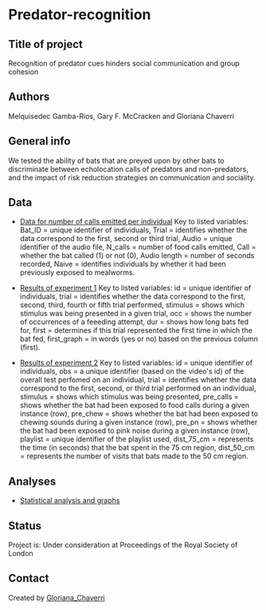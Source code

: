 # Predator-recognition

## Title of project
Recognition of predator cues hinders social communication and group cohesion

## Authors
Melquisedec Gamba-Rios, Gary F. McCracken and Gloriana Chaverri

## General info
We tested the ability of bats that are preyed upon by other bats to discriminate between echolocation calls of predators and non-predators, and the impact of risk reduction strategies on communication and sociality. 

## Data
* [Data for number of calls emitted per individual](Calls_produced.csv)
Key to listed variables: Bat_ID = unique identifier of individuals, Trial = identifies whether the data correspond to the first, second or third trial, Audio = unique identifier of the audio file, N_calls = number of food calls emitted, Call = whether the bat called (1) or not (0), Audio length = number of seconds recorded, Naive = identifies individuals by whether it had been previously exposed to mealworms.

* [Results of experiment 1](E1_data.csv)
Key to listed variables: id = unique identifier of individuals, trial = identifies whether the data correspond to the first, second, third, fourth or fifth trial performed, stimulus = shows which stimulus was being presented in a given trial, occ = shows the number of occurrences of a feeeding attempt, dur = shows how long bats fed for, first = determines if this trial represented the first time in which the bat fed, first_graph = in words (yes or no) based on the previous column (first). 

* [Results of experiment 2](E2_data.csv)
Key to listed variables: id = unique identifier of individuals, obs = a unique identifier (based on the video's id) of the overall test perfomed on an individual, trial = identifies whether the data correspond to the first, second, or third trial performed on an individual, stimulus = shows which stimulus was being presented, pre_calls = shows whether the bat had been exposed to food calls during a given instance (row), pre_chew = shows whether the bat had been exposed to chewing sounds during a given instance (row), pre_pn = shows whether the bat had been exposed to pink noise during a given instance (row), playlist = unique identifier of the playlist used, dist_75_cm = represents the time (in seconds) that the bat spent in the 75 cm region, dist_50_cm = represents the number of visits that bats made to the 50 cm region. 

## Analyses

* [Statistical analysis and graphs](https://github.com/morceglo/Food-calling-Thyroptera/blob/94727306c0c6c691e51f49bd8e24f113c8895c85/Analysis%20exp2.R)

## Status
Project is: Under consideration at Proceedings of the Royal Society of London

## Contact
Created by [Gloriana_Chaverri](batcr.com/)
